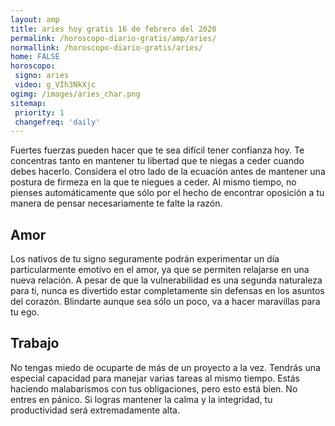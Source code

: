 ```yaml
---
layout: amp
title: aries hoy gratis 16 de febrero del 2020 
permalink: /horoscopo-diario-gratis/amp/aries/
normallink: /horoscopo-diario-gratis/aries/
home: FALSE
horoscopo:
 signo: aries
 video: g_VIh3NkXjc
ogimg: /images/aries_char.png
sitemap:
 priority: 1
 changefreq: 'daily'
---
```



Fuertes fuerzas pueden hacer que te sea difícil tener confianza hoy. Te concentras tanto en mantener tu libertad que te niegas a ceder cuando debes hacerlo. Considera el otro lado de la ecuación antes de mantener una postura de firmeza en la que te niegues a ceder. Al mismo tiempo, no pienses automáticamente que sólo por el hecho de encontrar oposición a tu manera de pensar necesariamente te falte la razón.

## Amor

Los nativos de tu signo seguramente podrán experimentar un día particularmente emotivo en el amor, ya que se permiten relajarse en una nueva relación. A pesar de que la vulnerabilidad es una segunda naturaleza para ti, nunca es divertido estar completamente sin defensas en los asuntos del corazón. Blindarte aunque sea sólo un poco, va a hacer maravillas para tu ego.

## Trabajo

No tengas miedo de ocuparte de más de un proyecto a la vez. Tendrás una especial capacidad para manejar varias tareas al mismo tiempo. Estás haciendo malabarismos con tus obligaciones, pero esto está bien. No entres en pánico. Si logras mantener la calma y la integridad, tu productividad será extremadamente alta.